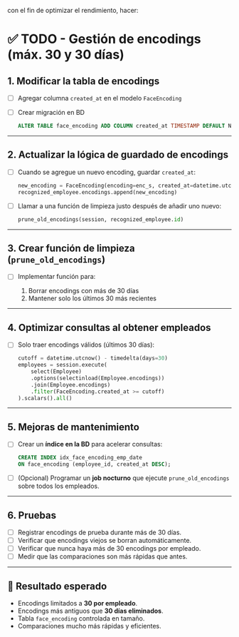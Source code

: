 con el fin de optimizar el rendimiento, hacer:


# ✅ TODO - Gestión de encodings (máx. 30 y 30 días)

## 1. Modificar la tabla de encodings
- [ ] Agregar columna `created_at` en el modelo `FaceEncoding`
  

* [ ] Crear migración en BD

  ```sql
  ALTER TABLE face_encoding ADD COLUMN created_at TIMESTAMP DEFAULT NOW();
  ```

---

## 2. Actualizar la lógica de guardado de encodings

* [ ] Cuando se agregue un nuevo encoding, guardar `created_at`:

  ```python
  new_encoding = FaceEncoding(encoding=enc_s, created_at=datetime.utcnow())
  recognized_employee.encodings.append(new_encoding)
  ```

* [ ] Llamar a una función de limpieza justo después de añadir uno nuevo:

  ```python
  prune_old_encodings(session, recognized_employee.id)
  ```

---

## 3. Crear función de limpieza (`prune_old_encodings`)

* [ ] Implementar función para:

  1. Borrar encodings con más de 30 días
  2. Mantener solo los últimos 30 más recientes

  

---

## 4. Optimizar consultas al obtener empleados

* [ ] Solo traer encodings válidos (últimos 30 días):

  ```python
  cutoff = datetime.utcnow() - timedelta(days=30)
  employees = session.execute(
      select(Employee)
      .options(selectinload(Employee.encodings))
      .join(Employee.encodings)
      .filter(FaceEncoding.created_at >= cutoff)
  ).scalars().all()
  ```

---

## 5. Mejoras de mantenimiento

* [ ] Crear un **índice en la BD** para acelerar consultas:

  ```sql
  CREATE INDEX idx_face_encoding_emp_date 
  ON face_encoding (employee_id, created_at DESC);
  ```

* [ ] (Opcional) Programar un **job nocturno** que ejecute `prune_old_encodings` sobre todos los empleados.

---

## 6. Pruebas

* [ ] Registrar encodings de prueba durante más de 30 días.
* [ ] Verificar que encodings viejos se borran automáticamente.
* [ ] Verificar que nunca haya más de 30 encodings por empleado.
* [ ] Medir que las comparaciones son más rápidas que antes.

---

## 🚀 Resultado esperado

* Encodings limitados a **30 por empleado**.
* Encodings más antiguos que **30 días eliminados**.
* Tabla `face_encoding` controlada en tamaño.
* Comparaciones mucho más rápidas y eficientes.

```
